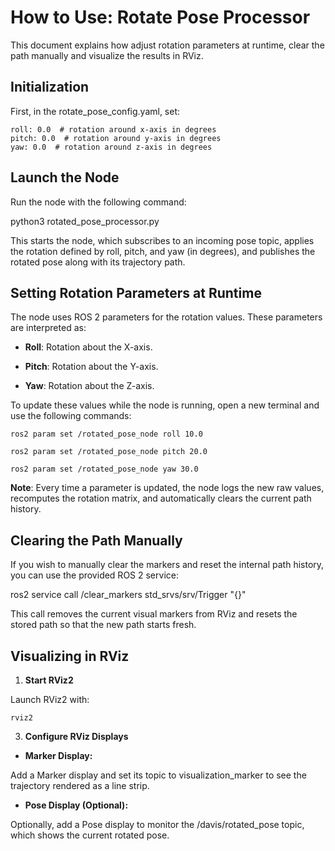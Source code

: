 
  

# How to Use: Rotate Pose Processor

  

This document explains how adjust rotation parameters at runtime, clear the path manually and visualize the results in RViz.

 ## Initialization
 First, in the rotate_pose_config.yaml, set:

    roll: 0.0  # rotation around x-axis in degrees
    pitch: 0.0  # rotation around y-axis in degrees
    yaw: 0.0  # rotation around z-axis in degrees

## Launch the Node

Run the node with the following command:

  
  

python3 rotated_pose_processor.py

  

This starts the node, which subscribes to an incoming pose topic, applies the rotation defined by roll, pitch, and yaw (in degrees), and publishes the rotated pose along with its trajectory path.

## Setting Rotation Parameters at Runtime

The node uses ROS 2 parameters for the rotation values. These parameters are interpreted as:

  

-  **Roll**: Rotation about the X-axis.

-  **Pitch**: Rotation about the Y-axis.

-  **Yaw**: Rotation about the Z-axis.

  

To update these values while the node is running, open a new terminal and use the following commands:

  

    ros2 param set /rotated_pose_node roll 10.0
    
    ros2 param set /rotated_pose_node pitch 20.0
    
    ros2 param set /rotated_pose_node yaw 30.0

  

**Note**: Every time a parameter is updated, the node logs the new raw values, recomputes the rotation matrix, and automatically clears the current path history.

  

## Clearing the Path Manually

If you wish to manually clear the markers and reset the internal path history, you can use the provided ROS 2 service:

  

ros2 service call /clear_markers std_srvs/srv/Trigger "{}"

  

This call removes the current visual markers from RViz and resets the stored path so that the new path starts fresh.

  

## Visualizing in RViz

  

1.  **Start RViz2**

Launch RViz2 with:

    rviz2

3.  **Configure RViz Displays**

-  **Marker Display:**

Add a Marker display and set its topic to visualization_marker to see the trajectory rendered as a line strip.

-  **Pose Display (Optional):**

Optionally, add a Pose display to monitor the /davis/rotated_pose topic, which shows the current rotated pose.
